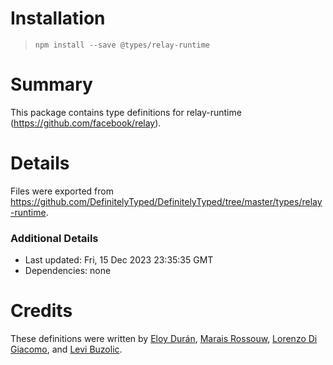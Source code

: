 # Installation
> `npm install --save @types/relay-runtime`

# Summary
This package contains type definitions for relay-runtime (https://github.com/facebook/relay).

# Details
Files were exported from https://github.com/DefinitelyTyped/DefinitelyTyped/tree/master/types/relay-runtime.

### Additional Details
 * Last updated: Fri, 15 Dec 2023 23:35:35 GMT
 * Dependencies: none

# Credits
These definitions were written by [Eloy Durán](https://github.com/alloy), [Marais Rossouw](https://github.com/maraisr), [Lorenzo Di Giacomo](https://github.com/morrys), and [Levi Buzolic](https://github.com/levibuzolic).
